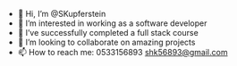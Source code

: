 - 👋 Hi, I’m @SKupferstein
- 👀 I’m interested in working as a software developer
- 🌱 I’ve successfully completed a full stack course
- 💞️ I’m looking to collaborate on amazing projects
- 📫 How to reach me: 0533156893 shk56893@gmail.com

<!---
SKupferstein/SKupferstein is a ✨ special ✨ repository because its `README.md` (this file) appears on your GitHub profile.
You can click the Preview link to take a look at your changes.
--->
